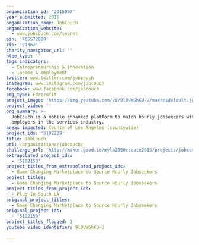 ```yaml
---
organization_id: '2015097'
year_submitted: 2015
organization_name: JobCouch
organization_website:
  - www.jobcouch.com/secret
ein: '465572000'
zip: '91362'
charity_navigator_url: ''
ntee_type: ''
tags_indicators:
  - Entrepreneurship & innovation
  - Income & employment
twitter: www.twitter.com/jobcouch
instagram: www.instagram.com/jobcouch
facebook: www.facebook.com/jobcouch
org_type: Forprofit
project_image: 'https://img.youtube.com/vi/9l0UWGhKU-U/maxresdefault.jpg'
project_video: ''
org_summary: >-
  JobCouch is a mobile enhanced platform to match hourly jobseekers with
  employers in the services industry.
areas_impacted: County of Los Angeles (countywide)
project_ids: '5102239'
title: JobCouch
uri: /organizations/jobcouch/
challenge_url: 'http://maker.good.is/myla2050create2015/projects/jobcouch.html'
extrapolated_project_ids:
  - '5102150'
project_titles_from_extrapolated_project_ids:
  - Game Changing Marketplace to Source Hourly Jobseekers
project_titles:
  - Game Changing Marketplace to Source Hourly Jobseekers
project_titles_from_project_ids:
  - Plug In South LA
original_project_titles:
  - Game Changing Marketplace to Source Hourly Jobseekers
original_project_ids:
  - '5102150'
project_titles_flagged: 1
youtube_video_identifier: 9l0UWGhKU-U

---
```

